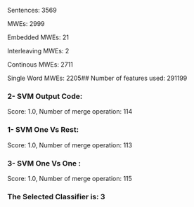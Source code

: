 Sentences: 3569

MWEs: 2999

Embedded MWEs: 21

Interleaving MWEs: 2

Continous MWEs: 2711

Single Word MWEs: 2205## Number of features used: 291199

### 2- SVM Output Code: 
Score: 1.0, Number of merge operation: 114
### 1- SVM One Vs Rest: 
Score: 1.0, Number of merge operation: 113
### 3- SVM One Vs One : 
Score: 1.0, Number of merge operation: 115
### The Selected Classifier is: 3
